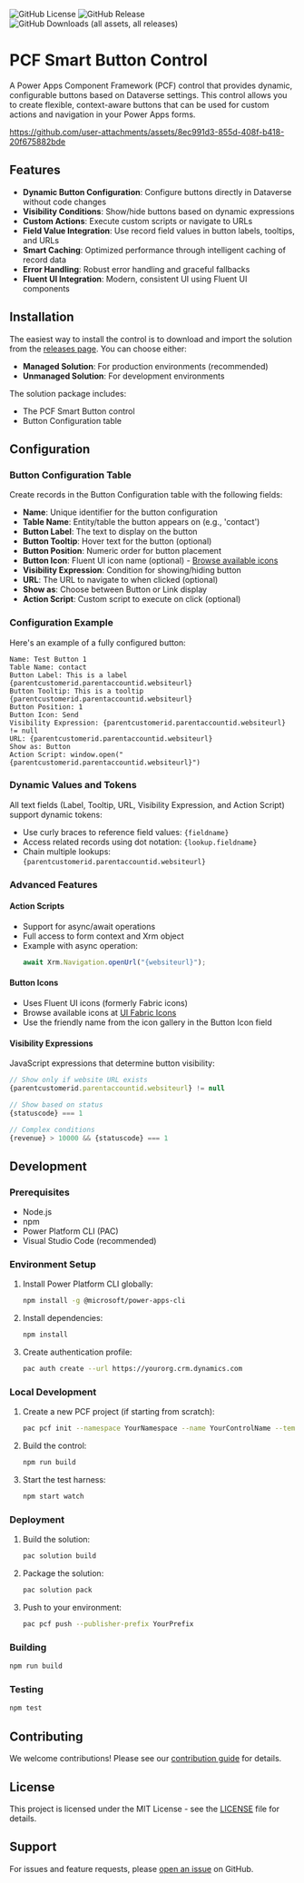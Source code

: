 ![GitHub License](https://img.shields.io/github/license/AhashSritharan/PCF-SmartButton?style=for-the-badge)
![GitHub Release](https://img.shields.io/github/v/release/AhashSritharan/PCF-SmartButton?style=for-the-badge)
![GitHub Downloads (all assets, all releases)](https://img.shields.io/github/downloads/AhashSritharan/PCF-SmartButton/total?style=for-the-badge)

# PCF Smart Button Control

A Power Apps Component Framework (PCF) control that provides dynamic, configurable buttons based on Dataverse settings. This control allows you to create flexible, context-aware buttons that can be used for custom actions and navigation in your Power Apps forms.

https://github.com/user-attachments/assets/8ec991d3-855d-408f-b418-20f675882bde

## Features

- **Dynamic Button Configuration**: Configure buttons directly in Dataverse without code changes
- **Visibility Conditions**: Show/hide buttons based on dynamic expressions
- **Custom Actions**: Execute custom scripts or navigate to URLs
- **Field Value Integration**: Use record field values in button labels, tooltips, and URLs
- **Smart Caching**: Optimized performance through intelligent caching of record data
- **Error Handling**: Robust error handling and graceful fallbacks
- **Fluent UI Integration**: Modern, consistent UI using Fluent UI components

## Installation

The easiest way to install the control is to download and import the solution from the [releases page](https://github.com/AhashSritharan/PCF-SmartButton/releases). You can choose either:
- **Managed Solution**: For production environments (recommended)
- **Unmanaged Solution**: For development environments

The solution package includes:
- The PCF Smart Button control
- Button Configuration table

## Configuration

### Button Configuration Table

Create records in the Button Configuration table with the following fields:

- **Name**: Unique identifier for the button configuration
- **Table Name**: Entity/table the button appears on (e.g., 'contact')
- **Button Label**: The text to display on the button
- **Button Tooltip**: Hover text for the button (optional)
- **Button Position**: Numeric order for button placement
- **Button Icon**: Fluent UI icon name (optional) - [Browse available icons](https://uifabricicons.azurewebsites.net/)
- **Visibility Expression**: Condition for showing/hiding button
- **URL**: The URL to navigate to when clicked (optional)
- **Show as**: Choose between Button or Link display
- **Action Script**: Custom script to execute on click (optional)

### Configuration Example

Here's an example of a fully configured button:

```
Name: Test Button 1
Table Name: contact
Button Label: This is a label {parentcustomerid.parentaccountid.websiteurl}
Button Tooltip: This is a tooltip {parentcustomerid.parentaccountid.websiteurl}
Button Position: 1
Button Icon: Send
Visibility Expression: {parentcustomerid.parentaccountid.websiteurl} != null
URL: {parentcustomerid.parentaccountid.websiteurl}
Show as: Button
Action Script: window.open("{parentcustomerid.parentaccountid.websiteurl}")
```

### Dynamic Values and Tokens

All text fields (Label, Tooltip, URL, Visibility Expression, and Action Script) support dynamic tokens:
- Use curly braces to reference field values: `{fieldname}`
- Access related records using dot notation: `{lookup.fieldname}`
- Chain multiple lookups: `{parentcustomerid.parentaccountid.websiteurl}`

### Advanced Features

#### Action Scripts
- Support for async/await operations
- Full access to form context and Xrm object
- Example with async operation:
  ```javascript
  await Xrm.Navigation.openUrl("{websiteurl}");
  ```

#### Button Icons
- Uses Fluent UI icons (formerly Fabric icons)
- Browse available icons at [UI Fabric Icons](https://uifabricicons.azurewebsites.net/)
- Use the friendly name from the icon gallery in the Button Icon field

#### Visibility Expressions
JavaScript expressions that determine button visibility:
```javascript
// Show only if website URL exists
{parentcustomerid.parentaccountid.websiteurl} != null

// Show based on status
{statuscode} === 1

// Complex conditions
{revenue} > 10000 && {statuscode} === 1
```

## Development

### Prerequisites

- Node.js
- npm
- Power Platform CLI (PAC)
- Visual Studio Code (recommended)

### Environment Setup

1. Install Power Platform CLI globally:
   ```bash
   npm install -g @microsoft/power-apps-cli
   ```

2. Install dependencies:
   ```bash
   npm install
   ```

3. Create authentication profile:
   ```bash
   pac auth create --url https://yourorg.crm.dynamics.com
   ```

### Local Development

1. Create a new PCF project (if starting from scratch):
   ```bash
   pac pcf init --namespace YourNamespace --name YourControlName --template field
   ```

2. Build the control:
   ```bash
   npm run build
   ```

3. Start the test harness:
   ```bash
   npm start watch
   ```

### Deployment

1. Build the solution:
   ```bash
   pac solution build
   ```

2. Package the solution:
   ```bash
   pac solution pack
   ```

3. Push to your environment:
   ```bash
   pac pcf push --publisher-prefix YourPrefix
   ```

### Building

```bash
npm run build
```

### Testing

```bash
npm test
```

## Contributing

We welcome contributions! Please see our [contribution guide](CONTRIBUTING.md) for details.

## License

This project is licensed under the MIT License - see the [LICENSE](LICENSE) file for details.

## Support

For issues and feature requests, please [open an issue](https://github.com/AhashSritharan/PCF-SmartButton/issues) on GitHub.
